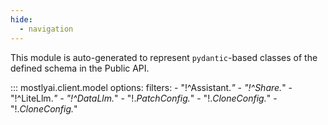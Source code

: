 ```yaml
---
hide:
  - navigation
---
```


This module is auto-generated to represent `pydantic`-based classes of the defined schema in the Public API.

::: mostlyai.client.model
    options:
      filters:
        - "!^Assistant.*"
        - "!^Share.*"
        - "!^LiteLlm.*"
        - "!^DataLlm.*"
        - "!.*PatchConfig.*"
        - "!.*CloneConfig.*"
        - "!.*CloneConfig.*"